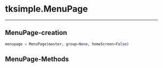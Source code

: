 # tksimple.MenuPage

---
## MenuPage-creation
```python
menupage = MenuPage(master, group=None, homeScreen=False)
```
## MenuPage-Methods
